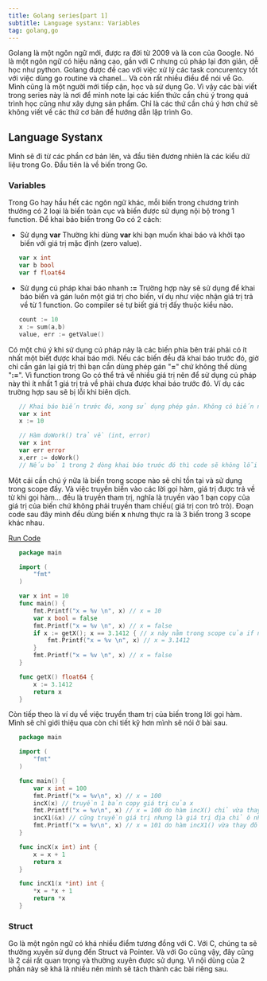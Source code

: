 ```yaml
---
title: Golang series[part 1]
subtitle: Language systanx: Variables
tag: golang,go
---
```


Golang là một ngôn ngữ mới, được ra đời từ 2009 và là con của Google. Nó là một ngôn ngữ có hiệu năng cao, gần với C nhưng cú pháp lại đơn giản, dễ học như python. Golang được đề cao với việc xử lý các task concurentcy tốt với việc dùng go routine và chanel... Và còn rất nhiều điều để nói về Go. Mình cũng là một người mới tiếp cận, học và sử dụng Go. Vì vậy các bài viết trong series này là nơi để mình note lại các kiến thức cần chú ý trong quá trình học cũng như xây dựng sản phẩm. Chỉ là các thứ cần chú ý hơn chứ sẽ không viết về các thứ cơ bản để hướng dẫn lập trình Go.

## Language Systanx
Mình sẽ đi từ các phần cơ bản lên, và đầu tiên đương nhiên là các kiểu dữ liệu trong Go. Đầu tiên là về biến trong Go.

### Variables

Trong Go hay hầu hết các ngôn ngữ khác, mỗi biến trong chương trình thường có 2 loại là biến toàn cục và biến được sử dụng nội bộ trong 1 function. Để khai báo biến trong Go có 2 cách:

* Sử dụng **var** Thường khi dùng **var** khi bạn muốn khai báo và khởi tạo biến với giá trị mặc định (zero value).  

 ```go
    var x int
    var b bool
    var f float64
 ```

* Sử dụng cú pháp khai báo nhanh **:=** Trường hợp này sẽ sử dụng để khai báo biến và gán luôn một giá trị cho biến, ví dụ như việc nhận giá trị trả về từ 1 function. Go compiler sẽ tự biết giá trị đấy thuộc kiểu nào.

 ```go
    count := 10
    x := sum(a,b)
    value, err := getValue()
 ```

 Có một chú ý khi sử dụng cú pháp này là các biến phía bên trái phải có ít nhất một biết được khai báo mới. Nếu các biến đều đã khai báo trước đó, giờ chỉ cần gán lại giá trị thì bạn cần dùng phép gán "**=**" chứ không thể dùng "**:=**". Vì function trong Go có thể trả về nhiều giá trị nên để sử dụng cú pháp này thì ít nhất 1 giá trị trả về phải chưa được khai báo trước đó. Ví dụ các trường hợp sau sẽ bị lỗi khi biên dịch.  
    
 ```go
    // Khai báo biến trước đó, xong sử dụng phép gán. Không có biến nào mới khi dùng :=
    var x int
    x := 10

    // Hàm doWork() trả về (int, error)
    var x int
    var err error
    x,err := doWork()
    // Nếu bỏ 1 trong 2 dòng khai báo trước đó thì code sẽ không lỗi

 ```

Một cái cần chú ý nữa là biến trong scope nào sẽ chỉ tồn tại và sử dụng trong scope đấy. Và việc truyền biến vào các lời gọi hàm, giá trị được trả về từ khi gọi hàm... đều là truyền tham trị, nghĩa là truyền vào 1 bạn copy của giá trị của biến chứ không phải truyền tham chiếu( giá trị con trỏ trỏ). Đoạn code sau đây mình đều dùng biến **x** nhưng thực ra là 3 biến trong 3 scope khác nhau.

[Run Code](https://play.golang.org/p/8L5YbjJLHGd)

 ```go
    package main

    import (
        "fmt"
    )

    var x int = 10
    func main() {
        fmt.Printf("x = %v \n", x) // x = 10
        var x bool = false
        fmt.Printf("x = %v \n", x) // x = false
        if x := getX(); x == 3.1412 { // x này nằm trong scope của if nên nó là biến mới và khác so với 2 x trừ trước
            fmt.Printf("x = %v \n", x) // x = 3.1412
        }
        fmt.Printf("x = %v \n", x) // x = false
    }

    func getX() float64 {
        x := 3.1412
        return x
    }
 ```

Còn tiếp theo là ví dụ về việc truyền tham trị của biến trong lời gọi hàm. Mình sẽ chỉ giới thiệu qua còn chi tiết kỹ hơn mình sẽ nói ở bài sau.

 ```go
    package main

    import (
        "fmt"
    )

    func main() {
        var x int = 100
        fmt.Printf("x = %v\n", x) // x = 100
        incX(x) // truyền 1 bản copy giá trị của x
        fmt.Printf("x = %v\n", x) // x = 100 do hàm incX() chỉ vừa thay đổi giá trị của 1 bản sao của x
        incX1(&x) // cũng truyền giá trị nhưng là giá trị địa chỉ ô nhớ của x
        fmt.Printf("x = %v\n", x) // x = 101 do hàm incX1() vừa thay đổi giá trị thực của x dựa theo địa chỉ ô nhớ được truyền vào
    }

    func incX(x int) int {
        x = x + 1
        return x
    }

    func incX1(x *int) int {
        *x = *x + 1
        return *x
    }
 ```

### Struct

 Go là một ngôn ngữ có khá nhiều điểm tương đồng với C. Với C, chúng ta sẽ thường xuyên sử dụng đến Struct và Pointer. Và với Go cũng vậy, đây cũng là 2 cái rất quan trọng và thường xuyên được sử dụng. Vì nội dùng của 2 phần này sẽ khá là nhiều nên mình sẽ tách thành các bài riêng sau.

